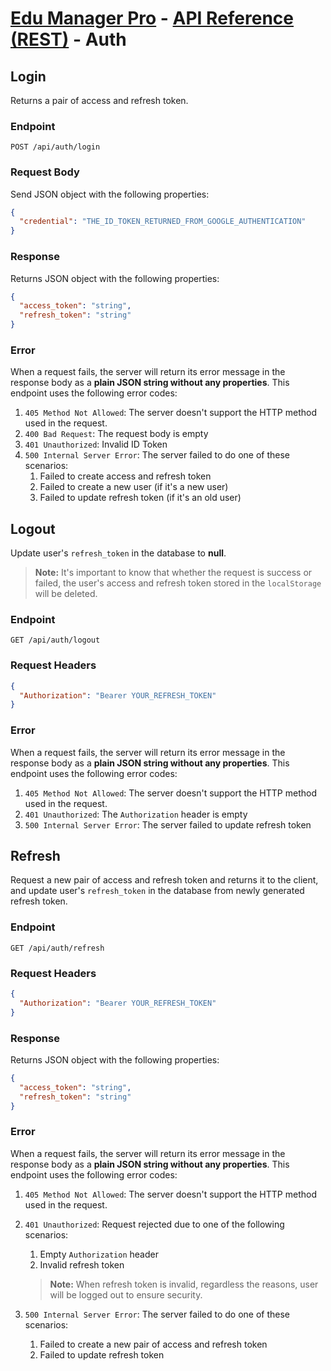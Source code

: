 # [Edu Manager Pro](../../README.md) - [API Reference (REST)](README.md#rest) - Auth

## Login

Returns a pair of access and refresh token.

### Endpoint

`POST /api/auth/login`

### Request Body

Send JSON object with the following properties:

```json
{
  "credential": "THE_ID_TOKEN_RETURNED_FROM_GOOGLE_AUTHENTICATION"
}
```

### Response

Returns JSON object with the following properties:

```json
{
  "access_token": "string",
  "refresh_token": "string"
}
```

### Error

When a request fails, the server will return its error message in the response body as a **plain JSON string without any properties**. This endpoint uses the following error codes:

1. `405 Method Not Allowed`: The server doesn't support the HTTP method used in the request.
2. `400 Bad Request`: The request body is empty
3. `401 Unauthorized`: Invalid ID Token
4. `500 Internal Server Error`: The server failed to do one of these scenarios:
   1. Failed to create access and refresh token
   2. Failed to create a new user (if it's a new user)
   3. Failed to update refresh token (if it's an old user)

## Logout

Update user's `refresh_token` in the database to **null**.

> **Note:** It's important to know that whether the request is success or failed, the user's access and refresh token stored in the `localStorage` will be deleted.

### Endpoint

`GET /api/auth/logout`

### Request Headers

```json
{
  "Authorization": "Bearer YOUR_REFRESH_TOKEN"
}
```

### Error

When a request fails, the server will return its error message in the response body as a **plain JSON string without any properties**. This endpoint uses the following error codes:

1. `405 Method Not Allowed`: The server doesn't support the HTTP method used in the request.
2. `401 Unauthorized`: The `Authorization` header is empty
3. `500 Internal Server Error`: The server failed to update refresh token

## Refresh

Request a new pair of access and refresh token and returns it to the client, and update user's `refresh_token` in the database from newly generated refresh token.

### Endpoint

`GET /api/auth/refresh`

### Request Headers

```json
{
  "Authorization": "Bearer YOUR_REFRESH_TOKEN"
}
```

### Response

Returns JSON object with the following properties:

```json
{
  "access_token": "string",
  "refresh_token": "string"
}
```

### Error

When a request fails, the server will return its error message in the response body as a **plain JSON string without any properties**. This endpoint uses the following error codes:

1. `405 Method Not Allowed`: The server doesn't support the HTTP method used in the request.
2. `401 Unauthorized`: Request rejected due to one of the following scenarios:

   1. Empty `Authorization` header
   2. Invalid refresh token

   > **Note:** When refresh token is invalid, regardless the reasons, user will be logged out to ensure security.

3. `500 Internal Server Error`: The server failed to do one of these scenarios:
   1. Failed to create a new pair of access and refresh token
   2. Failed to update refresh token
